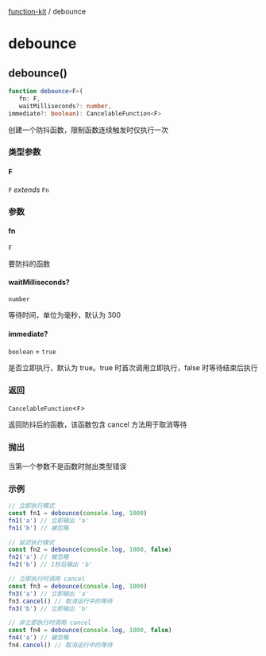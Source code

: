 [function-kit](index.md) / debounce

# debounce

## debounce()

```ts
function debounce<F>(
   fn: F, 
   waitMilliseconds?: number, 
immediate?: boolean): CancelableFunction<F>
```

创建一个防抖函数，限制函数连续触发时仅执行一次

### 类型参数

#### F

`F` *extends* `Fn`

### 参数

#### fn

`F`

要防抖的函数

#### waitMilliseconds?

`number`

等待时间，单位为毫秒，默认为 300

#### immediate?

`boolean` = `true`

是否立即执行，默认为 true。true 时首次调用立即执行，false 时等待结束后执行

### 返回

`CancelableFunction`\<`F`\>

返回防抖后的函数，该函数包含 cancel 方法用于取消等待

### 抛出

当第一个参数不是函数时抛出类型错误

### 示例

```ts
// 立即执行模式
const fn1 = debounce(console.log, 1000)
fn1('a') // 立即输出 'a'
fn1('b') // 被忽略

// 延迟执行模式
const fn2 = debounce(console.log, 1000, false)
fn2('a') // 被忽略
fn2('b') // 1秒后输出 'b'

// 立即执行时调用 cancel
const fn3 = debounce(console.log, 1000)
fn3('a') // 立即输出 'a'
fn3.cancel() // 取消运行中的等待
fn3('b') // 立即输出 'b'

// 非立即执行时调用 cancel
const fn4 = debounce(console.log, 1000, false)
fn4('a') // 被忽略
fn4.cancel() // 取消运行中的等待
```
